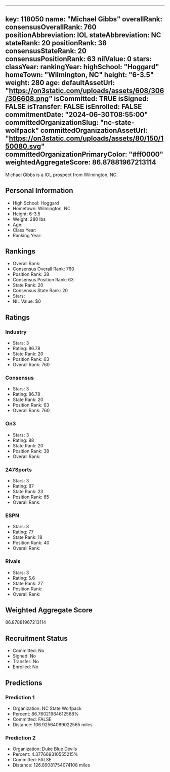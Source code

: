 ---
  key: 118050
  name: "Michael Gibbs"
  overallRank: 
  consensusOverallRank: 760
  positionAbbreviation: IOL
  stateAbbreviation: NC
  stateRank: 20
  positionRank: 38
  consensusStateRank: 20
  consensusPositionRank: 63
  nilValue: 0
  stars: 
  classYear: 
  rankingYear: 
  highSchool: "Hoggard"
  homeTown: "Wilmington, NC"
  height: "6-3.5"
  weight: 280
  age: 
  defaultAssetUrl: "https://on3static.com/uploads/assets/608/306/306608.png"
  isCommitted: TRUE
  isSigned: FALSE
  isTransfer: FALSE
  isEnrolled: FALSE
  commitmentDate: "2024-06-30T08:55:00"
  committedOrganizationSlug: "nc-state-wolfpack"
  committedOrganizationAssetUrl: "https://on3static.com/uploads/assets/80/150/150080.svg"
  committedOrganizationPrimaryColor: "#ff0000"
  weightedAggregateScore: 86.87881967213114
  ---
  
  Michael Gibbs is a IOL prospect from Wilmington, NC.
  
  ## Personal Information
  - High School: Hoggard
  - Hometown: Wilmington, NC
  - Height: 6-3.5
  - Weight: 280 lbs
  - Age: 
  - Class Year: 
  - Ranking Year: 
  
  ## Rankings
  - Overall Rank: 
  - Consensus Overall Rank: 760
  - Position Rank: 38
  - Consensus Position Rank: 63
  - State Rank: 20
  - Consensus State Rank: 20
  - Stars: 
  - NIL Value: $0
  
  ## Ratings
  
  ### Industry
  - Stars: 3
  - Rating: 86.78
  - State Rank: 20
  - Position Rank: 63
  - Overall Rank: 760
  
  ### Consensus
  - Stars: 3
  - Rating: 86.78
  - State Rank: 20
  - Position Rank: 63
  - Overall Rank: 760
  
  ### On3
  - Stars: 3
  - Rating: 88
  - State Rank: 20
  - Position Rank: 38
  - Overall Rank: 
  
  ### 247Sports
  - Stars: 3
  - Rating: 87
  - State Rank: 23
  - Position Rank: 65
  - Overall Rank: 
  
  ### ESPN
  - Stars: 3
  - Rating: 77
  - State Rank: 18
  - Position Rank: 40
  - Overall Rank: 
  
  ### Rivals
  - Stars: 3
  - Rating: 5.6
  - State Rank: 27
  - Position Rank: 
  - Overall Rank: 
  
  ## Weighted Aggregate Score
  86.87881967213114
  
  ## Recruitment Status
  - Committed: No
  - Signed: No
  - Transfer: No
  - Enrolled: No
  
  
  
  ## Predictions
  
  ### Prediction 1
  - Organization: NC State Wolfpack
  - Percent: 86.76021964612568%
  - Committed: FALSE
  - Distance: 106.92564089022565 miles
  
  ### Prediction 2
  - Organization: Duke Blue Devils
  - Percent: 4.377669310555215%
  - Committed: FALSE
  - Distance: 126.89081754074108 miles
  